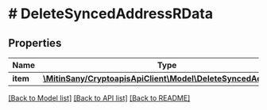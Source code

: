# # DeleteSyncedAddressRData

## Properties

Name | Type | Description | Notes
------------ | ------------- | ------------- | -------------
**item** | [**\MitinSany/CryptoapisApiClient\Model\DeleteSyncedAddressRI**](DeleteSyncedAddressRI.md) |  |

[[Back to Model list]](../../README.md#models) [[Back to API list]](../../README.md#endpoints) [[Back to README]](../../README.md)
